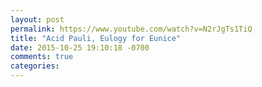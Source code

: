 ```yaml
---
layout: post
permalink: https://www.youtube.com/watch?v=N2rJgTs1TiQ
title: "Acid Pauli, Eulogy for Eunice"
date: 2015-10-25 19:10:18 -0700
comments: true
categories: 
---
```

